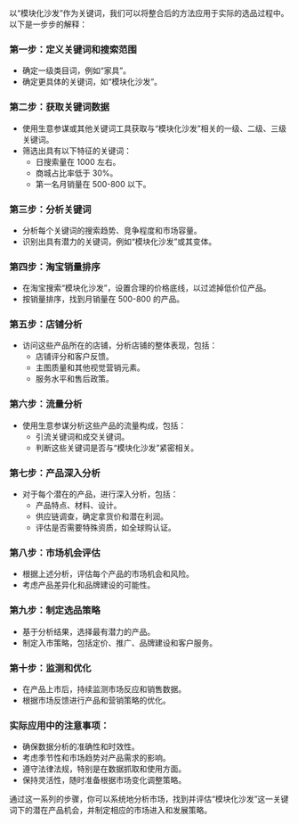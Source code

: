 以“模块化沙发”作为关键词，我们可以将整合后的方法应用于实际的选品过程中。以下是一步步的解释：

### 第一步：定义关键词和搜索范围

- 确定一级类目词，例如“家具”。
- 确定更具体的关键词，如“模块化沙发”。

### 第二步：获取关键词数据

- 使用生意参谋或其他关键词工具获取与“模块化沙发”相关的一级、二级、三级关键词。
- 筛选出具有以下特征的关键词：
  - 日搜索量在 1000 左右。
  - 商城占比率低于 30%。
  - 第一名月销量在 500-800 以下。

### 第三步：分析关键词

- 分析每个关键词的搜索趋势、竞争程度和市场容量。
- 识别出具有潜力的关键词，例如“模块化沙发”或其变体。

### 第四步：淘宝销量排序

- 在淘宝搜索“模块化沙发”，设置合理的价格底线，以过滤掉低价位产品。
- 按销量排序，找到月销量在 500-800 的产品。

### 第五步：店铺分析

- 访问这些产品所在的店铺，分析店铺的整体表现，包括：
  - 店铺评分和客户反馈。
  - 主图质量和其他视觉营销元素。
  - 服务水平和售后政策。

### 第六步：流量分析

- 使用生意参谋分析这些产品的流量构成，包括：
  - 引流关键词和成交关键词。
  - 判断这些关键词是否与“模块化沙发”紧密相关。

### 第七步：产品深入分析

- 对于每个潜在的产品，进行深入分析，包括：
  - 产品特点、材料、设计。
  - 供应链调查，确定拿货价和潜在利润。
  - 评估是否需要特殊资质，如全球购认证。

### 第八步：市场机会评估

- 根据上述分析，评估每个产品的市场机会和风险。
- 考虑产品差异化和品牌建设的可能性。

### 第九步：制定选品策略

- 基于分析结果，选择最有潜力的产品。
- 制定入市策略，包括定价、推广、品牌建设和客户服务。

### 第十步：监测和优化

- 在产品上市后，持续监测市场反应和销售数据。
- 根据市场反馈进行产品和营销策略的优化。

### 实际应用中的注意事项：

- 确保数据分析的准确性和时效性。
- 考虑季节性和市场趋势对产品需求的影响。
- 遵守法律法规，特别是在数据抓取和使用方面。
- 保持灵活性，随时准备根据市场变化调整策略。

通过这一系列的步骤，你可以系统地分析市场，找到并评估“模块化沙发”这一关键词下的潜在产品机会，并制定相应的市场进入和发展策略。
